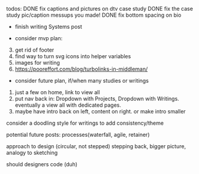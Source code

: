 todos:
DONE fix captions and pictures on dtv case study
	DONE fix the case study pic/caption messups you made!
DONE fix bottom spacing on bio
- finish writing Systems post

- consider mvp plan:
3. get rid of footer
4. find way to turn svg icons into helper variables
5. images for writing 
6. https://pooreffort.com/blog/turbolinks-in-middleman/

- consider future plan, if/when many studies or writings
1. just a few on home, link to view all
2. put nav back in: Dropdown with Projects, Dropdown with Writings. eventually a view all with dedicated pages.
3. maybe have intro back on left, content on right. or make intro smaller

consider a doodling style for writings to add consistency/theme

potential future posts:
processes(waterfall, agile, retainer)

approach to design (circular, not stepped) stepping back, bigger picture, analogy to sketching

should designers code (duh)


